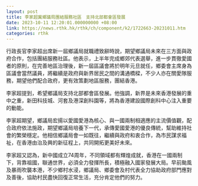 ```yaml
---
layout: post
title: 李家超冀鄉議局團結服務社區　支持北部都會區發展
date: 2023-10-11 12:20:01.000000000 +08:00
link: https://news.rthk.hk/rthk/ch/component/k2/1722663-20231011.htm
categories: rthk
---
```


行政長官李家超出席新一屆鄉議局就職禮致辭時說，期望鄉議局未來在三方面與政府合作，包括團結服務社區。他表示，上半年完成鄉郊代表選舉，進一步貫徹愛國者的原則，在完善地區治理後，新一屆區議會將於明年元旦就任，鄉委會主席身為區議會當然議員，將繼續是政府與新界居民之間的溝通橋樑，不少人亦在關愛隊服務，期望他們配合政府，更有效策劃地區服務，團結香港。

李家超提到，希望鄉議局支持北部都會區發展。他強調，新界是未來香港發展的重中之重，新田科技城、河套及港深創科園等，將為香港建設國際創科中心注入重要的動能。

李家超期望，鄉議局宏揚以愛國愛港為核心、與一國兩制相適應的主流價值觀，配合政府依法施政，期望鄉議局培養下一代，承傳愛國愛港的優良傳統，幫助維持社會的繁榮穩定。他相信鄉議局會一如既往，繼續與政府和衷合作，為市民謀求福祉，在香港由治及興的新征程上，共同開拓更美好未來。

李家超又認為，新中國成立74周年，不同領域都有輝煌成就，香港在一國兩制下，背靠祖國，聯通世界，必須全力發揮所長，積極融入國家發展大局。早前颱風及暴雨吹襲本港，不少鄉村水浸，鄉議局、鄉委會及村代表全力協助政府部門應對及善後，協助村民盡快回復正常生活，充分肯定他們的努力。
